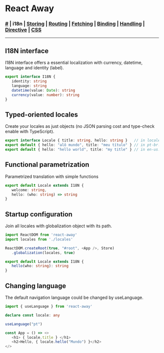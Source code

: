 # React Away

### [#](./index.md) | **i18n** | [Storing](./storer.html) | [Routing](./router.md) | [Fetching](./syncer.md) | [Binding](./binder.md) | [Handling](./broker.md) | [Directive](./proper.md) | [CSS](./styler.md)

<hr />

## I18N interface 

I18N interface offers a essential localization with currency, datetime, language and identity (label).

````ts
export interface I18N { 
   identity: string
   language: string
   datetime(value: Date): string
   currency(value: number): string
}
````

## Typed-oriented locales

Create your locales as just objects (no JSON parsing cost and type-check enable with TypeScript).

```ts
export interface Locale { title: string, hello: string }   // in locale.ts
export default { hello: "alô mundo", title: "meu título" } // in pt-br.ts
export default { hello: "hello world", title: "my title" } // in en-us.ts
```

## Functional parametrization

Parametrized translation with simple functions

````ts
export default Locale extends I18N {
   welcome: string,
   hello: (who: string) => string
}
````

## Startup configuration

Join all locales with globalization object with its path.

```ts
import ReactDOM from 'react-away'
import locales from './locales'

ReactDOM.createRoot(true, "#root", <App />, Store)
   .globalization(locales, true)  

export default Locale extends I18N {
   hello(who: string): string
}
```

## Changing language

The default navigation language could be changed by useLanguage.

```ts
import { useLanguage } from 'react-away'

declare const locale: any

useLanguage("pt")

const App = () => <>
   <h1> { locale.title } </h1>
   <h2>Hello, { locale.hello("Mundo") }</h2>
</>
```

## 